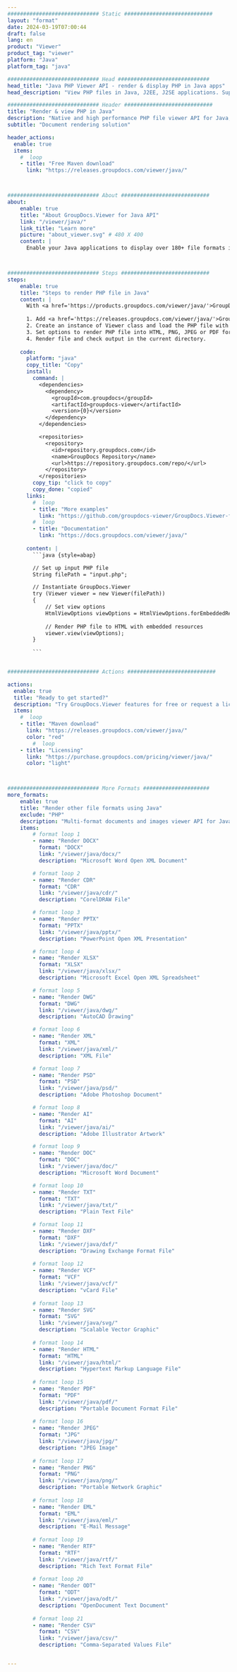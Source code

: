 ```yaml
---
############################# Static ############################
layout: "format"
date: 2024-03-19T07:00:44
draft: false
lang: en
product: "Viewer"
product_tag: "viewer"
platform: "Java"
platform_tag: "java"

############################# Head #############################
head_title: "Java PHP Viewer API - render & display PHP in Java apps"
head_description: "View PHP files in Java, J2EE, J2SE applications. Supports viewing 180+ document and image file formats in HTML, PDF or image mode with advanced features to manage document viewing options."

############################# Header ############################
title: "Render & view PHP in Java" 
description: "Native and high performance PHP file viewer API for Java, J2EE and J2SE based applications, supporting a wide range of additional features to customize the appearance of the output document format." 
subtitle: "Document rendering solution" 

header_actions:
  enable: true
  items:
    #  loop
    - title: "Free Maven download"
      link: "https://releases.groupdocs.com/viewer/java/"



############################# About ############################
about:
    enable: true
    title: "About GroupDocs.Viewer for Java API"
    link: "/viewer/java/"
    link_title: "Learn more"
    picture: "about_viewer.svg" # 480 X 400
    content: |
      Enable your Java applications to display over 180+ file formats in HTML, PDF or image modes using GroupDocs.Viewer for Java APIs without any additional software installed; such as Microsoft Office, Apache Open Office, Adobe Acrobat Reader etc. Developers can easily view all popular images and document types including Microsoft Office, OpenDocument, HTML, PDF, Archive, Diagrams, Photoshop, AutoCAD and programming language formats inside the Java applications with fast and highest quality rendering.



############################# Steps ############################
steps:
    enable: true
    title: "Steps to render PHP file in Java" 
    content: |
      With <a href='https://products.groupdocs.com/viewer/java/'>GroupDocs.Viewer</a> you can render PHP to HTML, JPEG, PNG or PDF in a few steps.
      
      1. Add <a href='https://releases.groupdocs.com/viewer/java/'>GroupDocs.Viewer for Java</a> as a dependency to your project. 
      2. Create an instance of Viewer class and load the PHP file with full path.  
      3. Set options to render PHP file into HTML, PNG, JPEG or PDF format. 
      4. Render file and check output in the current directory. 
   
    code:
      platform: "java"
      copy_title: "Copy"
      install:
        command: |
          <dependencies>
            <dependency>
              <groupId>com.groupdocs</groupId>
              <artifactId>groupdocs-viewer</artifactId>
              <version>{0}</version>
            </dependency>
          </dependencies>

          <repositories>
            <repository>
              <id>repository.groupdocs.com</id>
              <name>GroupDocs Repository</name>
              <url>https://repository.groupdocs.com/repo/</url>
            </repository>
          </repositories>
        copy_tip: "click to copy"
        copy_done: "copied"
      links:
        #  loop
        - title: "More examples"
          link: "https://github.com/groupdocs-viewer/GroupDocs.Viewer-for-Java"
        #  loop
        - title: "Documentation"
          link: "https://docs.groupdocs.com/viewer/java/"
          
      content: |
        ```java {style=abap}

        // Set up input PHP file
        String filePath = "input.php";

        // Instantiate GroupDocs.Viewer
        try (Viewer viewer = new Viewer(filePath))
        {
            // Set view options
            HtmlViewOptions viewOptions = HtmlViewOptions.forEmbeddedResources();
                
            // Render PHP file to HTML with embedded resources
            viewer.view(viewOptions);
        }

        ```
            

############################# Actions ############################

actions:
  enable: true
  title: "Ready to get started?"
  description: "Try GroupDocs.Viewer features for free or request a license"
  items:
    #  loop
    - title: "Maven download"
      link: "https://releases.groupdocs.com/viewer/java/"
      color: "red"
        #  loop
    - title: "Licensing"
      link: "https://purchase.groupdocs.com/pricing/viewer/java/"
      color: "light"



############################# More Formats #####################
more_formats:
    enable: true
    title: "Render other file formats using Java"
    exclude: "PHP"
    description: "Multi-format documents and images viewer API for Java. View some of the popular file formats below without any external viewers."
    items: 
        # format loop 1
        - name: "Render DOCX"
          format: "DOCX"
          link: "/viewer/java/docx/"
          description: "Microsoft Word Open XML Document" 

        # format loop 2
        - name: "Render CDR" 
          format: "CDR"
          link: "/viewer/java/cdr/"
          description: "CorelDRAW File" 

        # format loop 3
        - name: "Render PPTX"
          format: "PPTX"
          link: "/viewer/java/pptx/"
          description: "PowerPoint Open XML Presentation" 

        # format loop 4
        - name: "Render XLSX"
          format: "XLSX"
          link: "/viewer/java/xlsx/"
          description: "Microsoft Excel Open XML Spreadsheet" 

        # format loop 5
        - name: "Render DWG"
          format: "DWG"
          link: "/viewer/java/dwg/"
          description: "AutoCAD Drawing"

        # format loop 6
        - name: "Render XML"
          format: "XML"
          link: "/viewer/java/xml/"
          description: "XML File"

        # format loop 7
        - name: "Render PSD"
          format: "PSD"
          link: "/viewer/java/psd/"
          description: "Adobe Photoshop Document"

        # format loop 8
        - name: "Render AI"
          format: "AI"
          link: "/viewer/java/ai/"
          description: "Adobe Illustrator Artwork"

        # format loop 9
        - name: "Render DOC"
          format: "DOC"
          link: "/viewer/java/doc/"
          description: "Microsoft Word Document" 

        # format loop 10
        - name: "Render TXT" 
          format: "TXT"
          link: "/viewer/java/txt/"
          description: "Plain Text File" 

        # format loop 11
        - name: "Render DXF" 
          format: "DXF"
          link: "/viewer/java/dxf/"
          description: "Drawing Exchange Format File"  
          
        # format loop 12
        - name: "Render VCF"
          format: "VCF"
          link: "/viewer/java/vcf/"
          description: "vCard File"  
              
        # format loop 13
        - name: "Render SVG"
          format: "SVG"
          link: "/viewer/java/svg/"
          description: "Scalable Vector Graphic" 
          
        # format loop 14
        - name: "Render HTML"
          format: "HTML"
          link: "/viewer/java/html/"
          description: "Hypertext Markup Language File" 
          
        # format loop 15
        - name: "Render PDF"
          format: "PDF"
          link: "/viewer/java/pdf/"
          description: "Portable Document Format File"
          
        # format loop 16
        - name: "Render JPEG"
          format: "JPG"
          link: "/viewer/java/jpg/"
          description: "JPEG Image"
          
        # format loop 17
        - name: "Render PNG"
          format: "PNG"
          link: "/viewer/java/png/"
          description: "Portable Network Graphic" 
          
        # format loop 18
        - name: "Render EML"
          format: "EML"
          link: "/viewer/java/eml/"
          description: "E-Mail Message" 
          
        # format loop 19
        - name: "Render RTF"
          format: "RTF"
          link: "/viewer/java/rtf/"
          description: "Rich Text Format File" 
          
        # format loop 20
        - name: "Render ODT"
          format: "ODT"
          link: "/viewer/java/odt/"
          description: "OpenDocument Text Document" 
          
        # format loop 21
        - name: "Render CSV"
          format: "CSV"
          link: "/viewer/java/csv/"
          description: "Comma-Separated Values File" 


---
```

